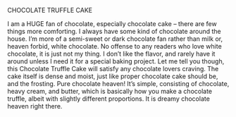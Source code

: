 CHOCOLATE TRUFFLE CAKE

I am a HUGE fan of chocolate, especially chocolate cake – there are few things more comforting.
I always have some kind of chocolate around the house.
I’m more of a semi-sweet or dark chocolate fan rather than milk or, heaven forbid, white chocolate. 
No offense to any readers who love white chocolate, it is just not my thing. 
I don’t like the flavor, and rarely have it around unless I need it for a special baking project. 
Let me tell you though, this Chocolate Truffle Cake will satisfy any chocolate lovers craving. 
The cake itself is dense and moist, just like proper chocolate cake should be, and the frosting.
Pure chocolate heaven! It’s simple, consisting of chocolate, heavy cream, and butter, which is basically how you make a chocolate truffle, albeit with slightly different proportions. 
It is dreamy chocolate heaven right there.